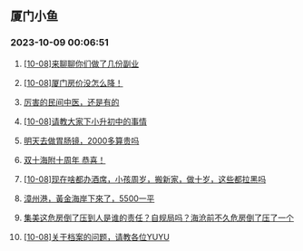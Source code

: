 ## 厦门小鱼 
### 2023-10-09 00:06:51

1. [[10-08]来聊聊你们做了几份副业](http://bbs.xmfish.com/read-htm-tid-18084808.html)

2. [[10-08]厦门房价没怎么降！](http://bbs.xmfish.com/read-htm-tid-18084972.html)

3. [厉害的民间中医，还是有的](http://bbs.xmfish.com/read-htm-tid-18084961.html)

4. [[10-08]请教大家下小升初中的事情](http://bbs.xmfish.com/read-htm-tid-18084978.html)

5. [明天去做胃肠镜，2000多算贵吗](http://bbs.xmfish.com/read-htm-tid-18085072.html)

6. [双十海附十周年 恭喜！](http://bbs.xmfish.com/read-htm-tid-18084774.html)

7. [[10-08]现在啥都办酒席，小孩周岁，搬新家，做十岁，这些都拉黑吗](http://bbs.xmfish.com/read-htm-tid-18084995.html)

8. [漳州港，黃金海岸下來了，5500一平](http://bbs.xmfish.com/read-htm-tid-18085022.html)

9. [集美这危房倒了压到人是谁的责任？自规局吗？海沧前不久危房倒了压了一个](http://bbs.xmfish.com/read-htm-tid-18084859.html)

10. [[10-08]关于档案的问题，请教各位YUYU](http://bbs.xmfish.com/read-htm-tid-18084736.html)

